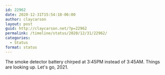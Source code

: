 ```yaml
---
id: 22962
date: 2020-12-31T15:54:18-06:00
author: claycarson
layout: post
guid: http://claycarson.net/?p=22962
permalink: /timeline/status/2020/12/31/22962/
categories:
  - Status
format: status
---
```

The smoke detector battery chirped at 3:45PM instead of 3:45AM. Things are looking up. Let's go, 2021.